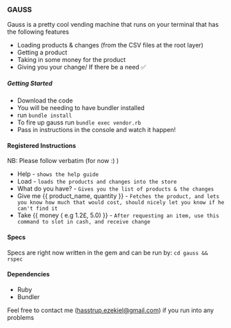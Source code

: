 ### GAUSS

Gauss is a pretty cool vending machine that runs on your terminal that has the following features

* Loading products & changes (from the CSV files at the root layer)
* Getting a product 
* Taking in some money for the product
* Giving you your change/ If there be a need ✅

##### Getting Started

* Download the code
* You will be needing to have bundler installed
* run `bundle install`
* To fire up gauss run `bundle exec vendor.rb`
* Pass in instructions in the console and watch it happen!

#### Registered Instructions

NB: Please follow verbatim (for now :) )

* Help - `shows the help guide`
* Load - `loads the products and changes into the store`
* What do you have? - `Gives you the list of products & the changes`
* Give me {{ product_name, quantity }} -
`Fetches the product, and lets you know how much that would cost, should nicely let you know if he can't find it`
* Take {{ money ( e.g 1.2£, 5.0) }} -
`After requesting an item, use this command to slot in cash, and receive change`


#### Specs 
Specs are right now written in the gem and can be run by: 
`cd gauss && rspec`

#### Dependencies
* Ruby
* Bundler


Feel free to contact me (hasstrup.ezekiel@gmail.com) if you run into any problems
